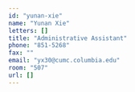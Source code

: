 ```yaml
---
id: "yunan-xie"
name: "Yunan Xie"
letters: []
title: "Administrative Assistant"
phone: "851-5268"
fax: ""
email: "yx30@cumc.columbia.edu"
room: "507"
url: []
---
```

